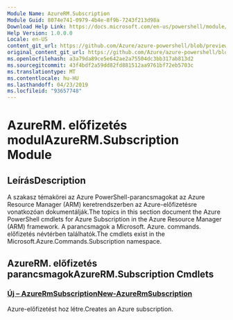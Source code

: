 ```yaml
---
Module Name: AzureRM.Subscription
Module Guid: 8074e741-0979-4b4e-8f9b-7243f213d98a
Download Help Link: https://docs.microsoft.com/en-us/powershell/module/azurerm.subscription
Help Version: 1.0.0.0
Locale: en-US
content_git_url: https://github.com/Azure/azure-powershell/blob/preview/src/ResourceManager/Subscription/Commands.Subscription/help/AzureRM.Subscription.md
original_content_git_url: https://github.com/Azure/azure-powershell/blob/preview/src/ResourceManager/Subscription/Commands.Subscription/help/AzureRM.Subscription.md
ms.openlocfilehash: a3a79da89ce5e642ae2a75504dc3bb317ab813d2
ms.sourcegitcommit: 43f4bdf2a59dd82fd881512aa9761bf72eb5703c
ms.translationtype: MT
ms.contentlocale: hu-HU
ms.lasthandoff: 04/23/2019
ms.locfileid: "93657748"
---
```

# <span data-ttu-id="24606-101">AzureRM. előfizetés modul</span><span class="sxs-lookup"><span data-stu-id="24606-101">AzureRM.Subscription Module</span></span>
## <span data-ttu-id="24606-102">Leírás</span><span class="sxs-lookup"><span data-stu-id="24606-102">Description</span></span>
<span data-ttu-id="24606-103">A szakasz témakörei az Azure PowerShell-parancsmagokat az Azure Resource Manager (ARM) keretrendszerben az Azure-előfizetésre vonatkozóan dokumentálják.</span><span class="sxs-lookup"><span data-stu-id="24606-103">The topics in this section document the Azure PowerShell cmdlets for Azure Subscription in the Azure Resource Manager (ARM) framework.</span></span> <span data-ttu-id="24606-104">A parancsmagok a Microsoft. Azure. commands. előfizetés névtérben találhatók.</span><span class="sxs-lookup"><span data-stu-id="24606-104">The cmdlets exist in the Microsoft.Azure.Commands.Subscription namespace.</span></span>

## <span data-ttu-id="24606-105">AzureRM. előfizetés parancsmagok</span><span class="sxs-lookup"><span data-stu-id="24606-105">AzureRM.Subscription Cmdlets</span></span>
### [<span data-ttu-id="24606-106">Új – AzureRmSubscription</span><span class="sxs-lookup"><span data-stu-id="24606-106">New-AzureRmSubscription</span></span>](New-AzureRmSubscription.md)
<span data-ttu-id="24606-107">Azure-előfizetést hoz létre.</span><span class="sxs-lookup"><span data-stu-id="24606-107">Creates an Azure subscription.</span></span>

